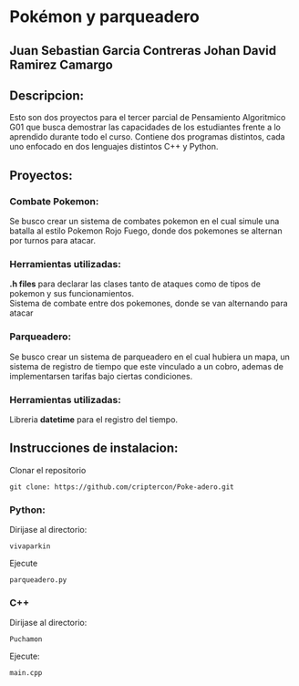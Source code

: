 # Pokémon y parqueadero
Juan Sebastian Garcia Contreras
Johan David Ramirez Camargo
---
## Descripcion:

Esto son dos proyectos para el tercer parcial de Pensamiento Algoritmico G01 que busca demostrar las capacidades de los estudiantes frente a lo aprendido durante todo el curso.
Contiene dos programas distintos, cada uno enfocado en dos lenguajes distintos C++ y Python.

## Proyectos:

### Combate Pokemon:

Se busco crear un sistema de combates pokemon en el cual simule una batalla al estilo Pokemon Rojo Fuego, donde dos pokemones se alternan por turnos para atacar.

### Herramientas utilizadas:  

**.h files** para declarar las clases tanto de ataques como de tipos de pokemon y sus funcionamientos.  
Sistema de combate entre dos pokemones, donde se van alternando para atacar  

### Parqueadero:  

Se busco crear un sistema de parqueadero en el cual hubiera un mapa, un sistema de registro de tiempo que este vinculado a un cobro, ademas de implementarsen tarifas bajo ciertas condiciones.  

### Herramientas utilizadas:  

Libreria **datetime** para el registro del tiempo.


## Instrucciones de instalacion:  

Clonar el repositorio
```
git clone: https://github.com/criptercon/Poke-adero.git

```

### Python:  
Dirijase al directorio:  
```
vivaparkin

```
Ejecute  
```
parqueadero.py
```

### C++
Dirijase al directorio:  
```
Puchamon
```
Ejecute:  
```
main.cpp
```



